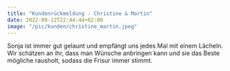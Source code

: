 ```yaml
---
title: "Kundenrückmeldung - Christine & Martin"
date: 2022-09-12T22:44:44+02:00
image: "/pic/kunden/christine_martin.jpeg"
---
```


Sonja ist immer gut gelaunt und empfängt uns jedes Mal mit einem Lächeln.
Wir schätzen an ihr, dass man Wünsche anbringen kann und sie das Beste
mögliche rausholt, sodass die Frisur immer stimmt.
